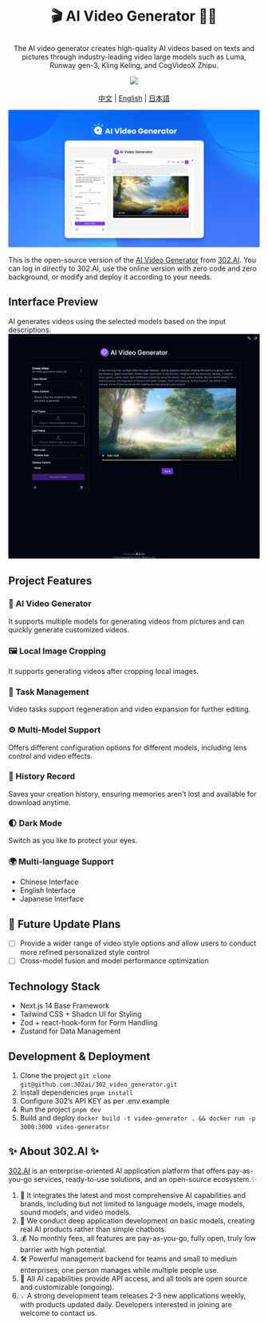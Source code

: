 # <p align="center">🎬 AI Video Generator 🚀✨</p>

<p align="center">The AI video generator creates high-quality AI videos based on texts and pictures through industry-leading video large models such as Luma, Runway gen-3, Kling Keling, and CogVideoX Zhipu.</p>

<p align="center"><a href="https://302.ai/en/tools/vgen/" target="blank"><img src="https://file.302ai.cn/gpt/imgs/github/302_badge.png" /></a></p >

<p align="center"><a href="README_zh.md">中文</a> | <a href="README.md">English</a> | <a href="README_ja.md">日本語</a></p>

![v-gen](docs/AI视频生成器en.png)

This is the open-source version of the [AI Video Generator](https://302.ai/en/tools/vgen/) from [302.AI](https://302.ai). You can log in directly to 302.AI, use the online version with zero code and zero background, or modify and deploy it according to your needs.

## Interface Preview
AI generates videos using the selected models based on the input descriptions.
![v-gen](docs/en.png)

## Project Features

### 🎥 AI Video Generator
It supports multiple models for generating videos from pictures and can quickly generate customized videos.
### 🖼️ Local Image Cropping
It supports generating videos after cropping local images.
### 🔄 Task Management
Video tasks support regeneration and video expansion for further editing.
### ⚙️ Multi-Model Support
Offers different configuration options for different models, including lens control and video effects.
### 📜 History Record
Saves your creation history, ensuring memories aren't lost and available for download anytime.
### 🌓 Dark Mode
Switch as you like to protect your eyes.
### 🌍 Multi-language Support
- Chinese Interface
- English Interface
- Japanese Interface

## 🚩 Future Update Plans 
- [ ] Provide a wider range of video style options and allow users to conduct more refined personalized style control
- [ ] Cross-model fusion and model performance optimization

## Technology Stack

- Next.js 14 Base Framework
- Tailwind CSS + Shadcn UI for Styling
- Zod + react-hook-form for Form Handling
- Zustand for Data Management

## Development & Deployment

1. Clone the project `git clone git@github.com:302ai/302_video_generator.git`
2. Install dependencies `pnpm install`
3. Configure 302’s API KEY as per .env.example
4. Run the project `pnpm dev`
5. Build and deploy `docker build -t video-generator . && docker run -p 3000:3000 video-generator`


## ✨ About 302.AI ✨

[302.AI](https://302.ai) is an enterprise-oriented AI application platform that offers pay-as-you-go services, ready-to-use solutions, and an open-source ecosystem.✨

1. 🧠 It integrates the latest and most comprehensive AI capabilities and brands, including but not limited to language models, image models, sound models, and video models.
2. 🚀 We conduct deep application development on basic models, creating real AI products rather than simple chatbots.
3. 💰 No monthly fees, all features are pay-as-you-go, fully open, truly low barrier with high potential.
4. 🛠 Powerful management backend for teams and small to medium enterprises; one person manages while multiple people use.
5. 🔗 All AI capabilities provide API access, and all tools are open source and customizable (ongoing).
6. 💡 A strong development team releases 2-3 new applications weekly, with products updated daily. Developers interested in joining are welcome to contact us.
